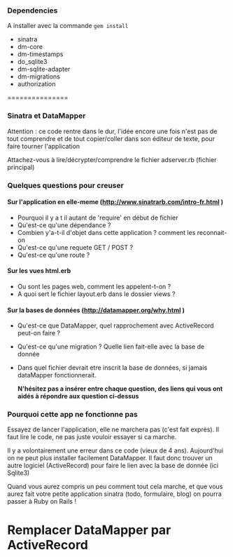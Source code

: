 ### Dependencies 
A installer avec la commande ``gem install``

* sinatra
* dm-core
* dm-timestamps
* do_sqlite3
* dm-sqlite-adapter
* dm-migrations
* authorization

===============

### Sinatra et DataMapper

Attention : ce code rentre dans le dur, l'idée encore une fois n'est pas de tout comprendre et de tout copier/coller dans son éditeur de texte, pour faire tourner l'application

Attachez-vous à lire/décrypter/comprendre le fichier adserver.rb (fichier principal)

### Quelques questions pour creuser

#### Sur l'application en elle-meme (http://www.sinatrarb.com/intro-fr.html )
 - Pourquoi il y a t il autant de 'require' en début de fichier
 - Qu'est-ce qu'une dépendance ?
 - Combien y'a-t-il d'objet dans cette application ? comment les reconnait-on
 - Qu'est-ce qu'une requete GET / POST ?
 - Qu'est-ce qu'une route ?

#### Sur les vues html.erb
 - Ou sont les pages web, comment les appelent-t-on ?
 - A quoi sert le fichier layout.erb dans le dossier views ?

#### Sur la bases de données (http://datamapper.org/why.html )
 - Qu'est-ce que DataMapper, quel rapprochement avec ActiveRecord peut-on faire ?
 - Qu'est-ce qu'une migration ? Quelle lien fait-elle avec la base de donnée
 - Dans quel fichier devrait etre inscrit la base de données, si jamais dataMapper fonctionnerait.

    **N'hésitez pas a insérer entre chaque question, des liens qui vous ont aidés à répondre aux question ci-dessus**



### Pourquoi cette app ne fonctionne pas

Essayez de lancer l'application, elle ne marchera pas (c'est fait exprès). Il faut lire le code, ne pas juste vouloir essayer si ca marche. 

Il y a volontairement une erreur dans ce code (vieux de 4 ans). Aujourd'hui on ne peut plus installer facilement DataMapper. Il faut donc trouver un autre logiciel (ActiveRecord) pour faire le lien avec la base de donnée (ici Sqlite3)

Quand vous aurez compris un peu comment tout cela marche, et que  vous aurez fait votre petite application sinatra (todo, formulaire, blog) on pourra passer à Ruby on Rails !

# Remplacer DataMapper par ActiveRecord
